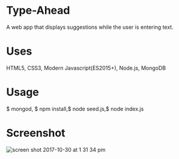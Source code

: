 # Type-Ahead
A web app that displays suggestions while the user is entering text.

# Uses
HTML5, CSS3, Modern Javascript(ES2015+), Node.js, MongoDB

# Usage
$ mongod, $ npm install,$ node seed.js,$ node index.js

# Screenshot
![screen shot 2017-10-30 at 1 31 34 pm](https://user-images.githubusercontent.com/31449025/32194332-513c83e4-bd77-11e7-9b23-a0dc4c9991a2.png)



